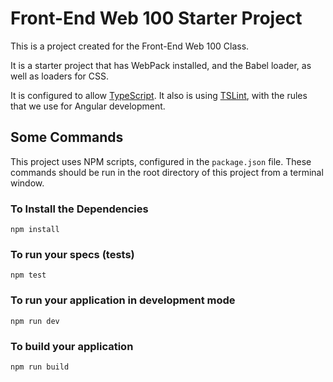 # Front-End Web 100 Starter Project

This is a project created for the Front-End Web 100 Class.

It is a starter project that has WebPack installed, and the Babel loader, as well as loaders for CSS.

It is configured to allow [TypeScript](http://www.typescriptlang.org/). It also is using [TSLint](https://palantir.github.io/tslint/), with the rules that we use for Angular development.


## Some Commands

This project uses NPM scripts, configured in the `package.json` file.
These commands should be run in the root directory of this project from a terminal window.

### To Install the Dependencies

`npm install`

### To run your specs (tests)

`npm test`

### To run your application in development mode

`npm run dev`

### To build your application

`npm run build`
